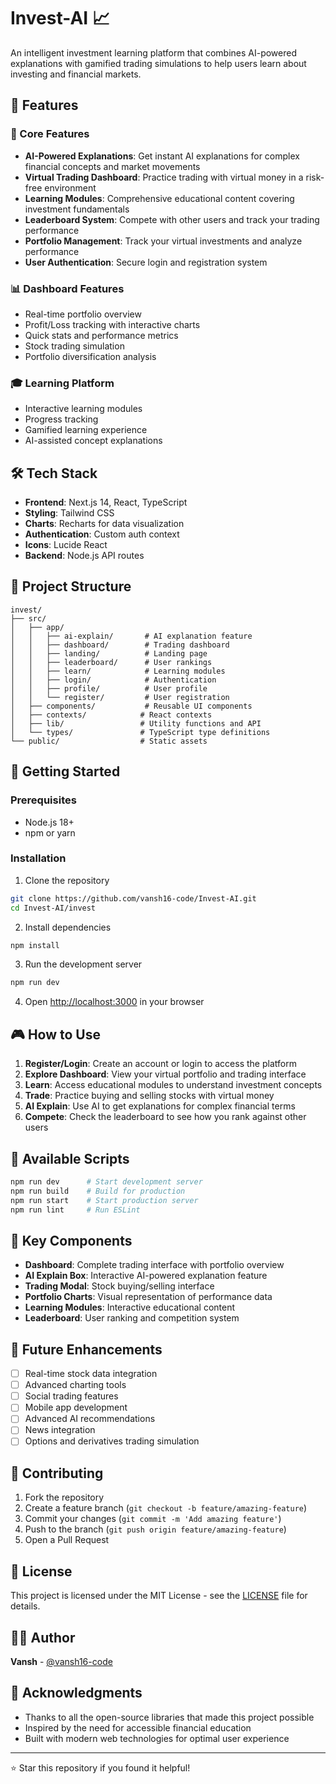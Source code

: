 # Invest-AI 📈

An intelligent investment learning platform that combines AI-powered explanations with gamified trading simulations to help users learn about investing and financial markets.

## 🚀 Features

### 🎯 Core Features
- **AI-Powered Explanations**: Get instant AI explanations for complex financial concepts and market movements
- **Virtual Trading Dashboard**: Practice trading with virtual money in a risk-free environment
- **Learning Modules**: Comprehensive educational content covering investment fundamentals
- **Leaderboard System**: Compete with other users and track your trading performance
- **Portfolio Management**: Track your virtual investments and analyze performance
- **User Authentication**: Secure login and registration system

### 📊 Dashboard Features
- Real-time portfolio overview
- Profit/Loss tracking with interactive charts
- Quick stats and performance metrics
- Stock trading simulation
- Portfolio diversification analysis

### 🎓 Learning Platform
- Interactive learning modules
- Progress tracking
- Gamified learning experience
- AI-assisted concept explanations

## 🛠️ Tech Stack

- **Frontend**: Next.js 14, React, TypeScript
- **Styling**: Tailwind CSS
- **Charts**: Recharts for data visualization
- **Authentication**: Custom auth context
- **Icons**: Lucide React
- **Backend**: Node.js API routes

## 📁 Project Structure

```
invest/
├── src/
│   ├── app/
│   │   ├── ai-explain/       # AI explanation feature
│   │   ├── dashboard/        # Trading dashboard
│   │   ├── landing/          # Landing page
│   │   ├── leaderboard/      # User rankings
│   │   ├── learn/            # Learning modules
│   │   ├── login/            # Authentication
│   │   ├── profile/          # User profile
│   │   └── register/         # User registration
│   ├── components/           # Reusable UI components
│   ├── contexts/            # React contexts
│   ├── lib/                 # Utility functions and API
│   └── types/               # TypeScript type definitions
└── public/                  # Static assets
```

## 🚀 Getting Started

### Prerequisites
- Node.js 18+ 
- npm or yarn

### Installation

1. Clone the repository
```bash
git clone https://github.com/vansh16-code/Invest-AI.git
cd Invest-AI/invest
```

2. Install dependencies
```bash
npm install
```

3. Run the development server
```bash
npm run dev
```

4. Open [http://localhost:3000](http://localhost:3000) in your browser

## 🎮 How to Use

1. **Register/Login**: Create an account or login to access the platform
2. **Explore Dashboard**: View your virtual portfolio and trading interface
3. **Learn**: Access educational modules to understand investment concepts
4. **Trade**: Practice buying and selling stocks with virtual money
5. **AI Explain**: Use AI to get explanations for complex financial terms
6. **Compete**: Check the leaderboard to see how you rank against other users

## 🔧 Available Scripts

```bash
npm run dev      # Start development server
npm run build    # Build for production
npm run start    # Start production server
npm run lint     # Run ESLint
```

## 🎨 Key Components

- **Dashboard**: Complete trading interface with portfolio overview
- **AI Explain Box**: Interactive AI-powered explanation feature
- **Trading Modal**: Stock buying/selling interface
- **Portfolio Charts**: Visual representation of performance data
- **Learning Modules**: Interactive educational content
- **Leaderboard**: User ranking and competition system

## 🔮 Future Enhancements

- [ ] Real-time stock data integration
- [ ] Advanced charting tools
- [ ] Social trading features
- [ ] Mobile app development
- [ ] Advanced AI recommendations
- [ ] News integration
- [ ] Options and derivatives trading simulation

## 🤝 Contributing

1. Fork the repository
2. Create a feature branch (`git checkout -b feature/amazing-feature`)
3. Commit your changes (`git commit -m 'Add amazing feature'`)
4. Push to the branch (`git push origin feature/amazing-feature`)
5. Open a Pull Request

## 📝 License

This project is licensed under the MIT License - see the [LICENSE](LICENSE) file for details.

## 👨‍💻 Author

**Vansh** - [@vansh16-code](https://github.com/vansh16-code)

## 🙏 Acknowledgments

- Thanks to all the open-source libraries that made this project possible
- Inspired by the need for accessible financial education
- Built with modern web technologies for optimal user experience

---

⭐ Star this repository if you found it helpful!
